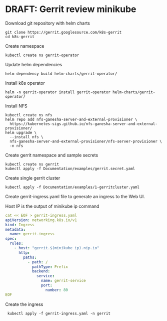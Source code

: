 # DRAFT: Gerrit review minikube

Download git repository with helm charts

```
git clone https://gerrit.googlesource.com/k8s-gerrit
cd k8s-gerrit
```

Create namespace

```
kubectl create ns gerrit-operator
```

Update helm dependencies

```
helm dependency build helm-charts/gerrit-operator/
```

Install k8s operator

```
helm -n gerrit-operator install gerrit-operator helm-charts/gerrit-operator/
```

Install NFS

```
kubectl create ns nfs
helm repo add nfs-ganesha-server-and-external-provisioner \
  https://kubernetes-sigs.github.io/nfs-ganesha-server-and-external-provisioner/
helm upgrade \
  --install nfs \
  nfs-ganesha-server-and-external-provisioner/nfs-server-provisioner \
  -n nfs
```

Create gerrit namespace and sample secrets

```
kubectl create ns gerrit
kubectl apply -f Documentation/examples/gerrit.secret.yaml
```

Create single gerrit cluster

```
kubectl apply -f Documentation/examples/1-gerritcluster.yaml
```

Create gerrit-ingress.yaml file to generate an ingress to the Web UI.

Host IP is the output of minikube ip command

```yaml
cat << EOF > gerrit-ingress.yaml
apiVersion: networking.k8s.io/v1
kind: Ingress
metadata:
  name: gerrit-ingress
spec:
  rules:
    - host: "gerrit.$(minikube ip).nip.io"
      http:
        paths:
          - path: /
            pathType: Prefix
            backend:
              service:
                name: gerrit-service
                port:
                  number: 80
EOF
```

Create the ingress

```
 kubectl apply -f gerrit-ingress.yaml -n gerrit
```
